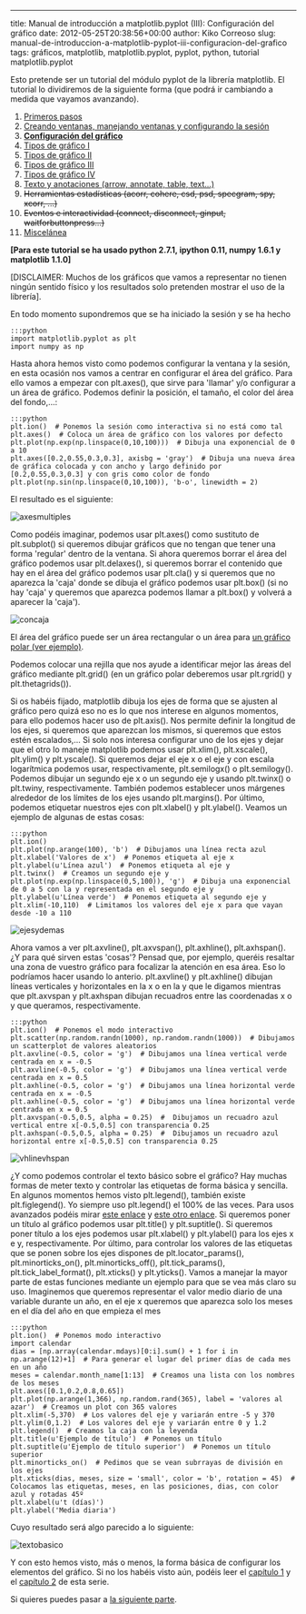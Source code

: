---
title: Manual de introducción a matplotlib.pyplot (III): Configuración del gráfico
date: 2012-05-25T20:38:56+00:00
author: Kiko Correoso
slug: manual-de-introduccion-a-matplotlib-pyplot-iii-configuracion-del-grafico
tags: gráficos, matplotlib, matplotlib.pyplot, pyplot, python, tutorial matplotlib.pyplot

Esto pretende ser un tutorial del módulo pyplot de la librería matplotlib. El tutorial lo dividiremos de la siguiente forma (que podrá ir cambiando a medida que vayamos avanzando).

  1. [Primeros pasos](https://pybonacci.org/2012/05/14/manual-de-introduccion-a-matplotlib-pyplot-i/ "Manual de introducción a matplotlib.pyplot (I): Primeros pasos")
  2. [Creando ventanas, manejando ventanas y configurando la sesión](https://pybonacci.org/2012/05/19/manual-de-introduccion-a-matplotlib-pyplot-ii-creando-y-manejando-ventanas-y-configurando-la-sesion/ "Manual de introducción a matplotlib.pyplot (II): Creando y manejando ventanas y configurando la sesión")
  3. **[Configuración del gráfico](https://pybonacci.org/2012/05/25/manual-de-introduccion-a-matplotlib-pyplot-iii-configuracion-del-grafico/ "Manual de introducción a matplotlib.pyplot (III): Configuración del gráfico")**
  4. [Tipos de gráfico I](https://pybonacci.org/2012/06/04/manual-de-introduccion-a-matplotlib-pyplot-iv-tipos-de-grafico-i/ "Manual de introducción a matplotlib.pyplot (IV): Tipos de gráfico (I)")
  5. [Tipos de gráfico II](https://pybonacci.org/2012/06/23/manual-de-introduccion-a-matplotlib-pyplot-v-tipos-de-grafico-ii/ "Manual de introducción a matplotlib.pyplot (V): Tipos de gráfico (II)")
  6. [Tipos de gráfico III](https://pybonacci.org/2012/07/01/manual-de-introduccion-a-matplotlib-pyplot-vi-tipos-de-grafico-iii/ "Manual de introducción a matplotlib.pyplot (VI): Tipos de gráfico (III)")
  7. [Tipos de gráfico IV](https://pybonacci.org/2012/07/29/manual-de-introduccion-a-matplotlib-pyplot-vii-tipos-de-grafico-iv/ "Manual de introducción a matplotlib.pyplot (VII): Tipos de gráfico (IV)")
  8. [Texto y anotaciones (arrow, annotate, table, text...)](https://pybonacci.org/2012/08/24/manual-de-introduccion-a-matplotlib-pyplot-viii-texto-y-anotaciones/ "Manual de introducción a matplotlib.pyplot (VIII): Texto y anotaciones")
  9. <del>Herramientas estadísticas (acorr, cohere, csd, psd, specgram, spy, xcorr, ...)</del>
 10. <del>Eventos e interactividad (connect, disconnect, ginput, waitforbuttonpress...)</del>
 11. [Miscelánea](https://pybonacci.org/2012/08/30/manual-de-introduccion-a-matplotlib-pyplot-ix-miscelanea/ "Manual de introducción a matplotlib.pyplot (IX): Miscelánea")

**[Para este tutorial se ha usado python 2.7.1, ipython 0.11, numpy 1.6.1 y matplotlib 1.1.0]**

[DISCLAIMER: Muchos de los gráficos que vamos a representar no tienen ningún sentido físico y los resultados solo pretenden mostrar el uso de la librería].

En todo momento supondremos que se ha iniciado la sesión y se ha hecho

    :::python
    import matplotlib.pyplot as plt
    import numpy as np

Hasta ahora hemos visto como podemos configurar la ventana y la sesión, en esta ocasión nos vamos a centrar en configurar el área del gráfico. Para ello vamos a empezar con plt.axes(), que sirve para 'llamar' y/o configurar a un área de gráfico. Podemos definir la posición, el tamaño, el color del área del fondo,...:

    :::python
    plt.ion()  # Ponemos la sesión como interactiva si no está como tal
    plt.axes()  # Coloca un área de gráfico con los valores por defecto
    plt.plot(np.exp(np.linspace(0,10,100)))  # Dibuja una exponencial de 0 a 10
    plt.axes([0.2,0.55,0.3,0.3], axisbg = 'gray')  # Dibuja una nueva área de gráfica colocada y con ancho y largo definido por [0.2,0.55,0.3,0.3] y con gris como color de fondo
    plt.plot(np.sin(np.linspace(0,10,100)), 'b-o', linewidth = 2)

El resultado es el siguiente:

![axesmultiples](https://pybonacci.org/images/2012/05/axesmultiples.png)

Como podéis imaginar, podemos usar plt.axes() como sustituto de plt.subplot() si queremos dibujar gráficos que no tengan que tener una forma 'regular' dentro de la ventana. Si ahora queremos borrar el área del gráfico podemos usar plt.delaxes(), si queremos borrar el contenido que hay en el área del gráfico podemos usar plt.cla() y si queremos que no aparezca la 'caja' donde se dibuja el gráfico podemos usar plt.box() (si no hay 'caja' y queremos que aparezca podemos llamar a plt.box() y volverá a aparecer la 'caja').

![concaja](https://pybonacci.org/images/2012/05/concaja.png?w=300)

El área del gráfico puede ser un área rectangular o un área para [un gráfico polar (ver ejemplo)](https://pybonacci.org/2012/03/24/dibujando-una-rosa-de-frecuencias/).

Podemos colocar una rejilla que nos ayude a identificar mejor las áreas del gráfico mediante plt.grid() (en un gráfico polar deberemos usar plt.rgrid() y plt.thetagrids()).

<!--more-->

Si os habéis fijado, matplotlib dibuja los ejes de forma que se ajusten al gráfico pero quizá eso no es lo que nos interese en algunos momentos, para ello podemos hacer uso de plt.axis(). Nos permite definir la longitud de los ejes, si queremos que aparezcan los mismos, si queremos que estos estén escalados,... Si solo nos interesa configurar uno de los ejes y dejar que el otro lo maneje matplotlib podemos usar plt.xlim(), plt.xscale(), plt.ylim() y plt.yscale(). Si queremos dejar el eje x o el eje y con escala logarítmica podemos usar, respectivamente, plt.semilogx() o plt.semilogy(). Podemos dibujar un segundo eje x o un segundo eje y usando plt.twinx() o plt.twiny, respectivamente. También podemos establecer unos márgenes alrededor de los límites de los ejes usando plt.margins(). Por último, podemos etiquetar nuestros ejes con plt.xlabel() y plt.ylabel(). Veamos un ejemplo de algunas de estas cosas:

    :::python
    plt.ion()
    plt.plot(np.arange(100), 'b')  # Dibujamos una línea recta azul
    plt.xlabel('Valores de x')  # Ponemos etiqueta al eje x
    plt.ylabel(u'Línea azul')  # Ponemos etiqueta al eje y
    plt.twinx()  # Creamos un segundo eje y
    plt.plot(np.exp(np.linspace(0,5,100)), 'g')  # Dibuja una exponencial de 0 a 5 con la y representada en el segundo eje y
    plt.ylabel(u'Línea verde')  # Ponemos etiqueta al segundo eje y
    plt.xlim(-10,110)  # Limitamos los valores del eje x para que vayan desde -10 a 110

![ejesydemas](https://pybonacci.org/images/2012/05/ejesydemas.png)

Ahora vamos a ver plt.axvline(), plt.axvspan(), plt.axhline(), plt.axhspan(). ¿Y para qué sirven estas 'cosas'? Pensad que, por ejemplo, queréis resaltar una zona de vuestro gráfico para focalizar la atención en esa área. Eso lo podríamos hacer usando lo anterio. plt.axvline() y plt.axhline() dibujan líneas verticales y horizontales en la x o en la y que le digamos mientras que plt.axvspan y plt.axhspan dibujan recuadros entre las coordenadas x o y que queramos, respectivamente.

    :::python
    plt.ion()  # Ponemos el modo interactivo
    plt.scatter(np.random.randn(1000), np.random.randn(1000))  # Dibujamos un scatterplot de valores aleatorios
    plt.axvline(-0.5, color = 'g')  # Dibujamos una línea vertical verde centrada en x = -0.5
    plt.axvline(-0.5, color = 'g')  # Dibujamos una línea vertical verde centrada en x = 0.5
    plt.axhline(-0.5, color = 'g')  # Dibujamos una línea horizontal verde centrada en x = -0.5
    plt.axhline(-0.5, color = 'g')  # Dibujamos una línea horizontal verde centrada en x = 0.5
    plt.axvspan(-0.5,0.5, alpha = 0.25)  #  Dibujamos un recuadro azul vertical entre x[-0.5,0.5] con transparencia 0.25
    plt.axhspan(-0.5,0.5, alpha = 0.25)  #  Dibujamos un recuadro azul horizontal entre x[-0.5,0.5] con transparencia 0.25

![vhlinevhspan](https://pybonacci.org/images/2012/05/vhlinevhspan.png)

¿Y como podemos controlar el texto básico sobre el gráfico? Hay muchas formas de meter texto y controlar las etiquetas de forma básica y sencilla. En algunos momentos hemos visto plt.legend(), también existe plt.figlegend(). Yo siempre uso plt.legend() el 100% de las veces. Para usos avanzados podéis mirar [este enlace](http://stackoverflow.com/a/4701285) y [este otro enlace](http://matplotlib.sourceforge.net/users/legend_guide.html). Si queremos poner un título al gráfico podemos usar plt.title() y plt.suptitle(). Si queremos poner título a los ejes podemos usar plt.xlabel() y plt.ylabel() para los ejes x e y, respectivamente. Por último, para controlar los valores de las etiquetas que se ponen sobre los ejes dispones de plt.locator\_params(), plt.minorticks\_on(), plt.minorticks\_off(), plt.tick\_params(), plt.tick\_label\_format(), plt.xticks() y plt.yticks(). Vamos a manejar la mayor parte de estas funciones mediante un ejemplo para que se vea más claro su uso. Imaginemos que queremos representar el valor medio diario de una variable durante un año, en el eje x queremos que aparezca solo los meses en el día del año en que empieza el mes

    :::python
    plt.ion()  # Ponemos modo interactivo
    import calendar
    dias = [np.array(calendar.mdays)[0:i].sum() + 1 for i in np.arange(12)+1]  # Para generar el lugar del primer días de cada mes en un año
    meses = calendar.month_name[1:13]  # Creamos una lista con los nombres de los meses
    plt.axes([0.1,0.2,0.8,0.65])
    plt.plot(np.arange(1,366), np.random.rand(365), label = 'valores al azar')  # Creamos un plot con 365 valores
    plt.xlim(-5,370)  # Los valores del eje y variarán entre -5 y 370
    plt.ylim(0,1.2)  # Los valores del eje y variarán entre 0 y 1.2
    plt.legend()  # Creamos la caja con la leyenda
    plt.title(u'Ejemplo de título')  # Ponemos un título
    plt.suptitle(u'Ejemplo de título superior')  # Ponemos un título superior
    plt.minorticks_on()  # Pedimos que se vean subrrayas de división en los ejes
    plt.xticks(dias, meses, size = 'small', color = 'b', rotation = 45)  # Colocamos las etiquetas, meses, en las posiciones, dias, con color azul y rotadas 45º
    plt.xlabel(u't (días)')
    plt.ylabel('Media diaria')

Cuyo resultado será algo parecido a lo siguiente:

![textobasico](https://pybonacci.org/images/2012/05/textobasico.png)

Y con esto hemos visto, más o menos, la forma básica de configurar los elementos del gráfico. Si no los habéis visto aún, podéis leer el [capítulo 1](https://pybonacci.org/2012/05/14/manual-de-introduccion-a-matplotlib-pyplot-i/) y el [capítulo 2](https://pybonacci.org/2012/05/19/manual-de-introduccion-a-matplotlib-pyplot-ii-creando-y-manejando-ventanas-y-configurando-la-sesion/) de esta serie.

Si quieres puedes pasar a [la siguiente parte](https://pybonacci.org/2012/06/04/manual-de-introduccion-a-matplotlib-pyplot-iv-tipos-de-grafico-i/ "Manual de introducción a matplotlib.pyplot (IV): Tipos de gráfico (I)").
